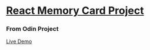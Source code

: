 # [React Memory Card Project](https://www.theodinproject.com/paths/full-stack-javascript/courses/javascript/lessons/memory-card)
### From Odin Project

[Live Demo](https://skcode0.github.io/react-memory-card/)



